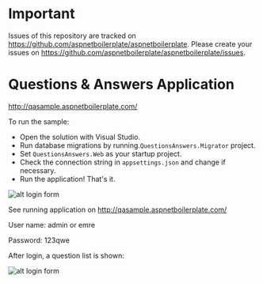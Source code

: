 # Important

Issues of this repository are tracked on https://github.com/aspnetboilerplate/aspnetboilerplate. Please create your issues on https://github.com/aspnetboilerplate/aspnetboilerplate/issues.

# Questions & Answers Application

http://qasample.aspnetboilerplate.com/

To run the sample:

- Open the solution with Visual Studio.
- Run database migrations by running.`QuestionsAnswers.Migrator` project.
- Set `QuestionsAnswers.Web` as your startup project.
- Check the connection string in `appsettings.json` and change if necessary.
- Run the application! That's it. 
 
![alt login form](https://raw.githubusercontent.com/aspnetboilerplate/questions-answers/master/doc/login-form.png)

See running application on http://qasample.aspnetboilerplate.com/

User name: admin or emre

Password: 123qwe

After login, a question list is shown:

![alt login form](https://raw.githubusercontent.com/aspnetboilerplate/questions-answers/master/doc/question-list.png)

